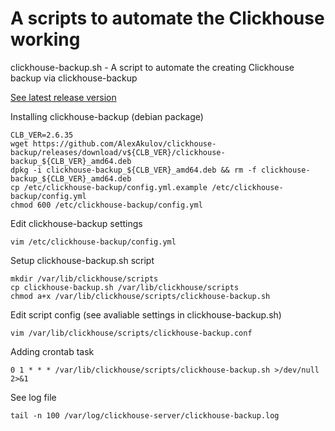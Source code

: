 # A scripts to automate the Clickhouse working

clickhouse-backup.sh - A script to automate the creating Clickhouse backup via clickhouse-backup

[See latest release version](https://github.com/Altinity/clickhouse-backup/releases/latest)

Installing clickhouse-backup (debian package)
```
CLB_VER=2.6.35
wget https://github.com/AlexAkulov/clickhouse-backup/releases/download/v${CLB_VER}/clickhouse-backup_${CLB_VER}_amd64.deb
dpkg -i clickhouse-backup_${CLB_VER}_amd64.deb && rm -f clickhouse-backup_${CLB_VER}_amd64.deb
cp /etc/clickhouse-backup/config.yml.example /etc/clickhouse-backup/config.yml
chmod 600 /etc/clickhouse-backup/config.yml
```

Edit clickhouse-backup settings
```
vim /etc/clickhouse-backup/config.yml
```

Setup clickhouse-backup.sh script 
```
mkdir /var/lib/clickhouse/scripts
cp clickhouse-backup.sh /var/lib/clickhouse/scripts
chmod a+x /var/lib/clickhouse/scripts/clickhouse-backup.sh
```

Edit script config (see avaliable settings in clickhouse-backup.sh)
```
vim /var/lib/clickhouse/scripts/clickhouse-backup.conf
```

Adding crontab task
```
0 1 * * * /var/lib/clickhouse/scripts/clickhouse-backup.sh >/dev/null 2>&1
```

See log file
```
tail -n 100 /var/log/clickhouse-server/clickhouse-backup.log
```
